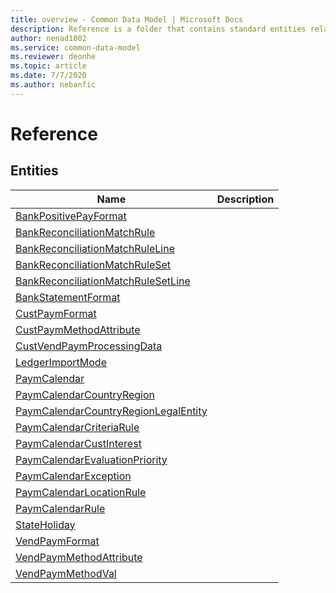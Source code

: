 ```yaml
---
title: overview - Common Data Model | Microsoft Docs
description: Reference is a folder that contains standard entities related to the Common Data Model.
author: nenad1002
ms.service: common-data-model
ms.reviewer: deonhe
ms.topic: article
ms.date: 7/7/2020
ms.author: nebanfic
---
```


# Reference


## Entities

|Name|Description|
|---|---|
|[BankPositivePayFormat](BankPositivePayFormat.md)||
|[BankReconciliationMatchRule](BankReconciliationMatchRule.md)||
|[BankReconciliationMatchRuleLine](BankReconciliationMatchRuleLine.md)||
|[BankReconciliationMatchRuleSet](BankReconciliationMatchRuleSet.md)||
|[BankReconciliationMatchRuleSetLine](BankReconciliationMatchRuleSetLine.md)||
|[BankStatementFormat](BankStatementFormat.md)||
|[CustPaymFormat](CustPaymFormat.md)||
|[CustPaymMethodAttribute](CustPaymMethodAttribute.md)||
|[CustVendPaymProcessingData](CustVendPaymProcessingData.md)||
|[LedgerImportMode](LedgerImportMode.md)||
|[PaymCalendar](PaymCalendar.md)||
|[PaymCalendarCountryRegion](PaymCalendarCountryRegion.md)||
|[PaymCalendarCountryRegionLegalEntity](PaymCalendarCountryRegionLegalEntity.md)||
|[PaymCalendarCriteriaRule](PaymCalendarCriteriaRule.md)||
|[PaymCalendarCustInterest](PaymCalendarCustInterest.md)||
|[PaymCalendarEvaluationPriority](PaymCalendarEvaluationPriority.md)||
|[PaymCalendarException](PaymCalendarException.md)||
|[PaymCalendarLocationRule](PaymCalendarLocationRule.md)||
|[PaymCalendarRule](PaymCalendarRule.md)||
|[StateHoliday](StateHoliday.md)||
|[VendPaymFormat](VendPaymFormat.md)||
|[VendPaymMethodAttribute](VendPaymMethodAttribute.md)||
|[VendPaymMethodVal](VendPaymMethodVal.md)||
